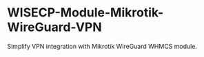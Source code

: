 # WISECP-Module-Mikrotik-WireGuard-VPN
Simplify VPN integration with Mikrotik WireGuard WHMCS module.
